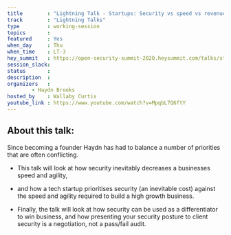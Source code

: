 ```yaml
---
title        : "Lightning Talk - Startups: Security vs speed vs revenue, when all 3 are a priority! "
track        : "Lightning Talks"
type         : working-session
topics       :
featured     : Yes
when_day     : Thu
when_time    : LT-3 
hey_summit   : https://open-security-summit-2020.heysummit.com/talks/startups-security-v-making-money/
session_slack:
status       : 
description  :
organizers   :  
        - Haydn Brooks
hosted_by    : Wallaby Curtis
youtube_link : https://www.youtube.com/watch?v=MpqbL7Q6ftY
---
```


## About this talk:

Since becoming a founder Haydn has had to balance a number of priorities that are often conflicting.

 - This talk will look at how security inevitably decreases a businesses speed and agility,

 - and how a tech startup prioritises security (an inevitable cost) against the speed and agility required to build a high growth business.

- Finally, the talk will look at how security can be used as a differentiator to win business, and how presenting your security posture to client security is a negotiation, not a pass/fail audit.
